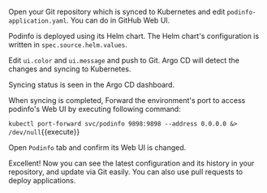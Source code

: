 Open your Git repository which is synced to Kubernetes and edit `podinfo-application.yaml`.
You can do in GitHub Web UI.

Podinfo is deployed using its Helm chart.
The Helm chart's configuration is written in `spec.source.helm.values`.

Edit `ui.color` and `ui.message` and push to Git.
Argo CD will detect the changes and syncing to Kubernetes.

Syncing status is seen in the Argo CD dashboard.

When syncing is completed,
Forward the environment's port to access podinfo's Web UI by executing following command:

`kubectl port-forward svc/podinfo 9898:9898 --address 0.0.0.0 &> /dev/null`{{execute}}

Open `Podinfo` tab and confirm its Web UI is changed.

Excellent!
Now you can see the latest configuration and its history in your repository, and update via Git easily.
You can also use pull requests to deploy applications.
